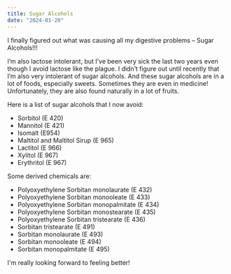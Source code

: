```yaml
---
title: Sugar Alcohols
date: "2024-01-20"
---
```


I finally figured out what was causing all my digestive problems – Sugar Alcohols!!!

I’m also lactose intolerant, but I’ve been very sick the last two years even though I avoid lactose like the plague. I didn’t figure out until recently that I’m also very intolerant of sugar alcohols. And these sugar alcohols are in a lot of foods, especially sweets. Sometimes they are even in medicine! Unfortunately, they are also found naturally in a lot of fruits.

Here is a list of sugar alcohols that I now avoid:

* Sorbitol (E 420)
* Mannitol (E 421)
* Isomalt (E954)
* Maltitol and Maltitol Sirup (E 965)
* Lactitol (E 966)
* Xylitol (E 967)
* Erythritol (E 967)

Some derived chemicals are:

* Polyoxyethylene Sorbitan monolaurate (E 432)
* Polyoxyethylene Sorbitan monooleate (E 433)
* Polyoxyethylene Sorbitan monopalmitate (E 434)
* Polyoxyethylene Sorbitan monostearate (E 435)
* Polyoxyethylene Sorbitan tristearate (E 436)
* Sorbitan tristearate (E 491)
* Sorbitan monolaurate (E 493)
* Sorbitan monooleate (E 494)
* Sorbitan monopalmitate (E 495)

I'm really looking forward to feeling better! 
